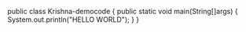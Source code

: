 public class Krishna-democode
{
      public static void main(String[]args)
    {
          System.out.println("HELLO WORLD");
    }
}
